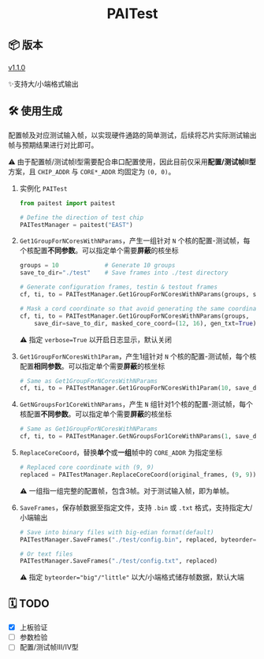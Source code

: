 <div align="center">

# PAITest

</div>

## 📦 版本

[v1.1.0](https://github.com/PAICookers/PAITest/releases/tag/v1.1.0)

✨支持大/小端格式输出

## 🛠️ 使用生成

配置帧及对应测试输入帧，以实现硬件通路的简单测试，后续将芯片实际测试输出帧与预期结果进行对比即可。

⚠️ 由于配置帧/测试帧I型需要配合串口配置使用，因此目前仅采用**配置/测试帧II型**方案，且 `CHIP_ADDR` 与 `CORE*_ADDR` 均固定为 `(0, 0)`。

1. 实例化 `PAITest`

   ```python
   from paitest import paitest

   # Define the direction of test chip
   PAITestManager = paitest("EAST")
   ```

2. `Get1GroupForNCoresWithNParams`，产生一组针对 `N` 个核的配置-测试帧，每个核配置**不同参数**。可以指定单个需要**屏蔽**的核坐标

   ```python
   groups = 10             # Generate 10 groups
   save_to_dir="./test"    # Save frames into ./test directory

   # Generate configuration frames, testin & testout frames
   cf, ti, to = PAITestManager.Get1GroupForNCoresWithNParams(groups, save_dir=save_to_dir, verbose=True)

   # Mask a cord coordinate so that avoid generating the same coordinate.
   cf, ti, to = PAITestManager.Get1GroupForNCoresWithNParams(groups,
       save_dir=save_to_dir, masked_core_coord=(12, 16), gen_txt=True)
   ```

   ⚠️ 指定 `verbose=True` 以开启日志显示，默认关闭

3. `Get1GroupForNCoresWith1Param`，产生1组针对 `N` 个核的配置-测试帧，每个核配置**相同参数**。可以指定单个需要**屏蔽**的核坐标

   ```python
   # Same as Get1GroupForNCoresWithNParams
   cf, ti, to = PAITestManager.Get1GroupForNCoresWith1Param(10, save_dir="./test")
   ```

4. `GetNGroupsFor1CoreWithNParams`，产生 `N` 组针对1个核的配置-测试帧，每个核配置**不同参数**。可以指定单个需要**屏蔽**的核坐标

   ```python
   # Same as Get1GroupForNCoresWithNParams
   cf, ti, to = PAITestManager.GetNGroupsFor1CoreWithNParams(1, save_dir="./test")
   ```

5. `ReplaceCoreCoord`，替换**单个**或**一组**帧中的 `CORE_ADDR` 为指定坐标

   ```python
   # Replaced core coordinate with (9, 9)
   replaced = PAITestManager.ReplaceCoreCoord(original_frames, (9, 9))
   ```

   ⚠️ 一组指一组完整的配置帧，包含3帧。对于测试输入帧，即为单帧。

6. `SaveFrames`，保存帧数据至指定文件，支持 `.bin` 或 `.txt` 格式，支持指定大/小端输出

   ```python
   # Save into binary files with big-edian format(default)
   PAITestManager.SaveFrames("./test/config.bin", replaced, byteorder="big")

   # Or text files
   PAITestManager.SaveFrames("./test/config.txt", replaced)
   ```

   ⚠️ 指定 `byteorder="big"/"little"` 以大/小端格式储存帧数据，默认大端

## 🗓️ TODO

- [x] 上板验证
- [ ] 参数检验
- [ ] 配置/测试帧III/IV型
